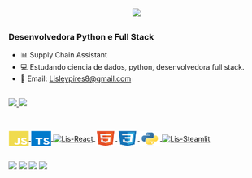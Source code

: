 <h1 align="center">
    <img src="https://readme-typing-svg.herokuapp.com/?font=Righteous&size=35&center=true&vCenter=true&width=500&height=70&duration=4000&lines=Olá!+👋;+Me+Chamo+Lis+Chaves+!;" />
</h1>
<h3>Desenvolvedora Python e Full Stack </h3>

- 📊 Supply Chain Assistant
- 💻 Estudando ciencia de dados, python, desenvolvedora full stack.
- 📩 Email: Lisleypires8@gmail.com

##
<div>
  <a href="https://github.com/LisleyPiresc"> 
<img height="42%" src="https://github-readme-stats.vercel.app/api?username=LisleyPiresc&show_icons=true&theme=dark&include_all_commits=true&count_private=true"/>
  <img height="50%
" src="https://github-readme-stats.vercel.app/api/top-langs/?username=LisleyPiresc&layout=compact&langs_count=16&theme=dark"/>
</div>
    
##
<div style="display: inline_block"><br>
  <img align="center" alt="Lis-Js" height="30" width="40" src="https://raw.githubusercontent.com/devicons/devicon/master/icons/javascript/javascript-plain.svg">
  <img align="center" alt="Lis-Ts" height="30" width="40" src="https://raw.githubusercontent.com/devicons/devicon/master/icons/typescript/typescript-plain.svg">
  <img align="center" alt="Lis-React" height="30" width="40" src="https://cdn.jsdelivr.net/gh/devicons/devicon@latest/icons/github/github-original-wordmark.svg"">
  <img align="center" alt="Lis-HTML" height="30" width="40" src="https://raw.githubusercontent.com/devicons/devicon/master/icons/html5/html5-original.svg">
  <img align="center" alt="Lis-CSS" height="30" width="40" src="https://raw.githubusercontent.com/devicons/devicon/master/icons/css3/css3-original.svg">
  <img align="center" alt="Lis-Python" height="30" width="40" src="https://raw.githubusercontent.com/devicons/devicon/master/icons/python/python-original.svg">
  <img align="center" alt="Lis-Steamlit" height="30" width="40" src="https://cdn.jsdelivr.net/gh/devicons/devicon@latest/icons/streamlit/streamlit-original.svg">
</div>

##
<div>
  <a href="https://www.instagram.com/lischavex/profilecard/?igsh=bnFvd3B0ZHh0NXpx" target="_blank"><img src="https://img.shields.io/badge/-Instagram-%23E4405F?style=for-the-badge&logo=instagram&logoColor=white" target="_blank"></a>
 <a href="https://discord.gg/aqEChEDR" target="_blank"><img src="https://img.shields.io/badge/Discord-7289DA?style=for-the-badge&logo=discord&logoColor=white" target="_blank"></a> 
  <a href = "mailto:lisleypires8@gmail.com"><img src="https://img.shields.io/badge/Gmail-D14836?style=for-the-badge&logo=gmail&logoColor=white" target="_blank"></a>
  <a href="https://www.linkedin.com/in/lisley-pires-9b3921238" target="_blank"><img src="https://img.shields.io/badge/-LinkedIn-%230077B5?style=for-the-badge&logo=linkedin&logoColor=white" target="_blank"></a>   
</div>
